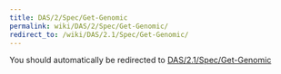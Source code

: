 ```yaml
---
title: DAS/2/Spec/Get-Genomic
permalink: wiki/DAS/2/Spec/Get-Genomic/
redirect_to: /wiki/DAS/2.1/Spec/Get-Genomic/
---
```


You should automatically be redirected to [DAS/2.1/Spec/Get-Genomic](/wiki/DAS/2.1/Spec/Get-Genomic/)
